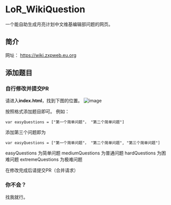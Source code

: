 # LoR_WikiQuestion
一个能自助生成月亮计划中文维基编辑部问题的网页。
## 简介
网址： https://wiki.zxpweb.eu.org
## 添加题目
### 自行修改并提交PR
请进入<b>index.html</b>，找到下图的位置。
![image](https://user-images.githubusercontent.com/102937102/233114587-e2f6c6b3-bfc5-4cbc-86b3-8dcc140168bd.png)

按照格式添加题目即可。
例如：
```
var easyQuestions = ["第一个简单问题"， "第二个简单问题"]
```
添加第三个问题即为
```
var easyQuestions = ["第一个简单问题"， "第二个简单问题", "第三个简单问题"]
```

easyQuestions 为简单问题
mediumQuestions 为普通问题
hardQuestions 为困难问题
extremeQuestions 为极难问题

在修改完成后请提交PR（合并请求）
### 你不会？
找我就行。
